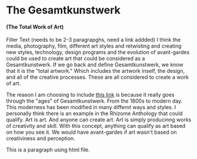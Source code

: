 # The Gesamtkunstwerk 
#### (The Total Work of Art)

Filler Text (needs to be 2-3 paragrapghs, need a link addded)
I think the media, photography, film, different art styles and retwisting and creating new styles, technology, design programs and the evolution of avant-gardes could be used to create art that could be considered as a Gesamtkunstwerk. If we go back and define Gesamtkunstwerk, we know that it is the "total artwork." Which includes the artwork inself, the design, and all of the creative processes. These are all considered to create a work of art. 

The reason I am choosing to include [this link](https://magazine.artland.com/gesamtkunstwerk-the-total-work-of-art-through-the-ages/) is because it really goes through the "ages" of Gesamtkunstwerk. From the 1800s to modern day. This moderness has been modified in many differnt ways and styles. I personally think there is an example in the Rhizome Anthology that could qualify. Art is art. And anyone can create art. Art is simply producinng works of creativity and skill. With this concept, anything can qualify as art based on how you see it. We would have avant-gardes if art wasn't based on creativiness and perception. 

<!--Hidden messages needs to be added; how to- cant use mardown syntax to do this but we can with html (notes or messages that viewers can see) <!--Write comments here--> <p>This is a paragraph using html file.</p> <!--the paragraph tag will be visible.-->

<!--Hidden image .-------------------.
     /--"--.------.------/|
     |Kodak|__Ll__| [==] ||
     |     | .--. | """" ||
     |     |( () )|      ||
jgs  |     | `--' |      |/
     `-----'------'------'
-->
